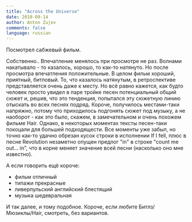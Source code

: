 ```yaml
---
title: "Across the Universe"
date: 2010-09-14
author: Anton Zujev
comments: false
language: russian
---
```


Посмотрел сабжевый фильм.

Собственно.. Впечатление менялось при просмотре не раз. Волнами накатывало - то казалось, хорошо, то как-то натянуто. Но после просмотра впечатления положительные. В целом фильм хороший, приятный, битловый. То, что казалось натянутым, в  ретроспективе представляется очень даже к месту. Но всё равно кажется, как будто человек просто увидел в паре тройке песен потенциальный общий сюжет и, решив, что это тенденция, попытался эту сюжетную линию отыскать во всех песнях подряд. Короче, получилось местами-таки напряжно, потому что приходилось подгонять сюжет под музыку, а не наоборот - как это было, скажем, в замечательном и очень похожем фильме Hair. Однако, в некоторых моментах тексты песен-таки покоцали для большей подходящести. Все моменты уже забыл, но точно как-то удачно обрезан кусок строки в исполнении If I fell, плюс в песне Revolution незаметно опущен предлог "in" в строке "count me out… in", что в корне меняет значение всей песни (насколько оно мне известно).

А если говорить ещё короче:

- фильм отличный
- типажи прекрасные
- ливерпульский английский блестящий
- музыка шедевральная

И так далее, и тому подобное. Короче, если любите Битлз/Мюзиклы/Hair, смотреть, без вариантов.